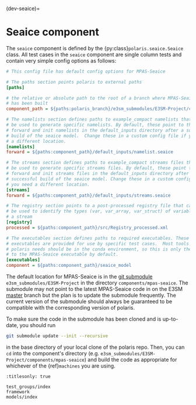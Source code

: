 (dev-seaice)=

# Seaice component

The `seaice` component is defined by the {py:class}`polaris.seaice.Seaice`
class. All test cases in the `seaice` component  are single column tests 
and contain very simple config options as follows:

```cfg
# This config file has default config options for MPAS-Seaice

# The paths section points polaris to external paths
[paths]

# the relative or absolute path to the root of a branch where MPAS-Seaice
# has been built
component_path = ${paths:polaris_branch}/e3sm_submodules/E3SM-Project/components/mpas-seaice

# The namelists section defines paths to example_compact namelists that will
# be used to generate specific namelists. By default, these point to the
# forward and init namelists in the default_inputs directory after a successful
# build of the seaice model.  Change these in a custom config file if you need
# a different location.
[namelists]
forward = ${paths:component_path}/default_inputs/namelist.seaice

# The streams section defines paths to example_compact streams files that will
# be used to generate specific streams files. By default, these point to the
# forward and init streams files in the default_inputs directory after a
# successful build of the seaice model. Change these in a custom config file if
# you need a different location.
[streams]
forward = ${paths:component_path}/default_inputs/streams.seaice

# The registry section points to a post-processed registry file that can
# be used to identify the types (var, var_array, var_struct) of variables in
# a stream
[registry]
processed = ${paths:component_path}/src/Registry_processed.xml

# The executables section defines paths to required executables. These
# executables are provided for use by specific test cases.  Most tools that
# polaris needs should be in the conda environment, so this is only the path
# to the MPAS-Seaice executable by default.
[executables]
component = ${paths:component_path}/seaice_model
```

The default location for MPAS-Seaice is in the
[git submodule](https://git-scm.com/book/en/v2/Git-Tools-Submodules)
`e3sm_submodules/E3SM-Project` in the directory `components/mpas-seaice`.  The 
submodule  may not point to the latest MPAS-Seaice code in on the E3SM
[master](https://github.com/E3SM-Project/E3SM/tree/master)
branch but the plan is to update the submodule frequently.  The current version
of the submodule should always be guaranteed to be compatible with the
corresponding version of polaris.

To make sure the code in the submodule has been cloned and is up-to-date, you
should run

```bash
git submodule update --init --recursive
```

in the base directory of your local clone of the polaris repo.  Then, you can
`cd` into the component's directory (e.g. 
`e3sm_submodules/E3SM-Project/components/mpas-seaice`) and build the code as
appropriate for whichever of the {ref}`machines` you are using.

```{toctree}
:titlesonly: true

test_groups/index
framework
models/index
```
